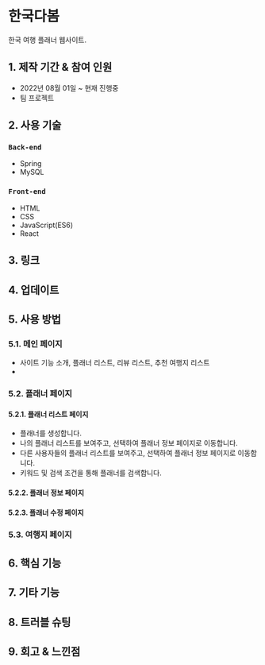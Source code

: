 # 한국다봄
한국 여행 플래너 웹사이트.

## 1. 제작 기간 & 참여 인원
- 2022년 08월 01일 ~ 현재 진행중
- 팀 프로젝트
  
## 2. 사용 기술
### `Back-end`
- Spring
- MySQL
### `Front-end`
- HTML
- CSS
- JavaScript(ES6)
- React

## 3. 링크

## 4. 업데이트

## 5. 사용 방법
### 5.1. 메인 페이지
- 사이트 기능 소개, 플래너 리스트, 리뷰 리스트, 추천 여행지 리스트
- 
### 5.2. 플래너 페이지
#### 5.2.1. 플래너 리스트 페이지
- 플래너를 생성합니다.
- 나의 플래너 리스트를 보여주고, 선택하여 플래너 정보 페이지로 이동합니다.
- 다른 사용자들의 플래너 리스트를 보여주고, 선택하여 플래너 정보 페이지로 이동합니다.
- 키워드 및 검색 조건을 통해 플래너를 검색합니다.

#### 5.2.2. 플래너 정보 페이지
#### 5.2.3. 플래너 수정 페이지

### 5.3. 여행지 페이지

## 6. 핵심 기능

## 7. 기타 기능

## 8. 트러블 슈팅

## 9. 회고 & 느낀점

